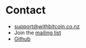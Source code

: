 # Contact

* [support@withbitcoin.co.nz](mailto:support@withbitcoin.co.nz)
* Join the [mailing list](https://groups.google.com/forum/#!forum/with-bitcoin-nz)
* [Github](https://github.com/soundasleep/withbitcoin)